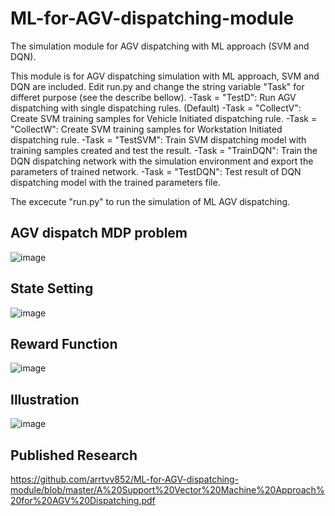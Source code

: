 # ML-for-AGV-dispatching-module
The simulation module for AGV dispatching with ML approach (SVM and DQN). 

This module is for AGV dispatching simulation with ML approach, SVM and DQN are included.
Edit run.py and change the string variable "Task" for differet purpose (see the describe bellow).
-Task = "TestD": Run AGV dispatching with single dispatching rules. (Default)
-Task = "CollectV": Create SVM training samples for Vehicle Initiated dispatching rule.
-Task = "CollectW": Create SVM training samples for Workstation Initiated dispatching rule.
-Task = "TestSVM": Train SVM dispatching model with training samples created and test the result.
-Task = "TrainDQN": Train the DQN dispatching network with the simulation environment and export the parameters of trained network.
-Task = "TestDQN": Test result of DQN dispatching model with the trained parameters file.

The excecute "run.py" to run the simulation of ML AGV dispatching.

## AGV dispatch MDP problem
![image](https://github.com/arrtvv852/ML-for-AGV-dispatching-module/blob/master/DQNfigure.PNG)

## State Setting
![image](https://github.com/arrtvv852/ML-for-AGV-dispatching-module/blob/master/State.PNG)
## Reward Function
![image](https://github.com/arrtvv852/ML-for-AGV-dispatching-module/blob/master/Reward.PNG)
## Illustration
![image](https://github.com/arrtvv852/ML-for-AGV-dispatching-module/blob/master/Illustration.gif)
## Published Research
https://github.com/arrtvv852/ML-for-AGV-dispatching-module/blob/master/A%20Support%20Vector%20Machine%20Approach%20for%20AGV%20Dispatching.pdf
